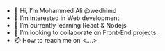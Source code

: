 - 👋 Hi, I’m Mohammed Ali @wedhimd
- 👀 I’m interested in Web development
- 🌱 I’m currently learning React & Nodejs
- 💞️ I’m looking to collaborate on Front-End projects.
- 📫 How to reach me on <....>

<!---
wedhimd/wedhimd is a ✨ special ✨ repository because its `README.md` (this file) appears on your GitHub profile.
You can click the Preview link to take a look at your changes.
--->
